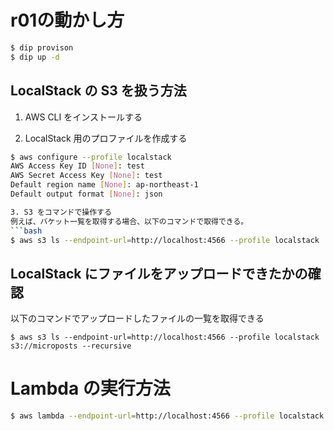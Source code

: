 # r01の動かし方

```bash
$ dip provison
$ dip up -d
```

## LocalStack の S3 を扱う方法

1. AWS CLI をインストールする

2. LocalStack 用のプロファイルを作成する
  ```bash
  $ aws configure --profile localstack
  AWS Access Key ID [None]: test
  AWS Secret Access Key [None]: test
  Default region name [None]: ap-northeast-1
  Default output format [None]: json

3. S3 をコマンドで操作する
  例えば、バケット一覧を取得する場合、以下のコマンドで取得できる。
  ```bash
  $ aws s3 ls --endpoint-url=http://localhost:4566 --profile localstack
  ```

## LocalStack にファイルをアップロードできたかの確認

以下のコマンドでアップロードしたファイルの一覧を取得できる
```
$ aws s3 ls --endpoint-url=http://localhost:4566 --profile localstack s3://microposts --recursive
```

# Lambda の実行方法

```bash
$ aws lambda --endpoint-url=http://localhost:4566 --profile localstack invoke --function-name my_lambda_function result.log
```
